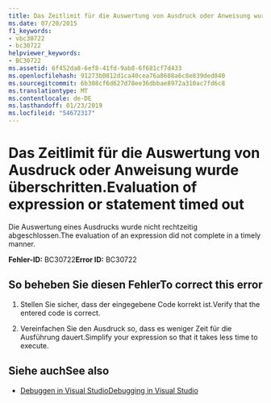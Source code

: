 ```yaml
---
title: Das Zeitlimit für die Auswertung von Ausdruck oder Anweisung wurde überschritten.
ms.date: 07/20/2015
f1_keywords:
- vbc30722
- bc30722
helpviewer_keywords:
- BC30722
ms.assetid: 6f452da8-6ef8-41fd-9ab8-6f681cf7d433
ms.openlocfilehash: 91273b0812d1ca40cea76a8608a6c8e839ded840
ms.sourcegitcommit: 6b308cf6d627d78ee36dbbae8972a310ac7fd6c8
ms.translationtype: MT
ms.contentlocale: de-DE
ms.lasthandoff: 01/23/2019
ms.locfileid: "54672317"
---
```

# <a name="evaluation-of-expression-or-statement-timed-out"></a><span data-ttu-id="dbf6b-102">Das Zeitlimit für die Auswertung von Ausdruck oder Anweisung wurde überschritten.</span><span class="sxs-lookup"><span data-stu-id="dbf6b-102">Evaluation of expression or statement timed out</span></span>
<span data-ttu-id="dbf6b-103">Die Auswertung eines Ausdrucks wurde nicht rechtzeitig abgeschlossen.</span><span class="sxs-lookup"><span data-stu-id="dbf6b-103">The evaluation of an expression did not complete in a timely manner.</span></span>  
  
 <span data-ttu-id="dbf6b-104">**Fehler-ID:** BC30722</span><span class="sxs-lookup"><span data-stu-id="dbf6b-104">**Error ID:** BC30722</span></span>  
  
## <a name="to-correct-this-error"></a><span data-ttu-id="dbf6b-105">So beheben Sie diesen Fehler</span><span class="sxs-lookup"><span data-stu-id="dbf6b-105">To correct this error</span></span>  
  
1.  <span data-ttu-id="dbf6b-106">Stellen Sie sicher, dass der eingegebene Code korrekt ist.</span><span class="sxs-lookup"><span data-stu-id="dbf6b-106">Verify that the entered code is correct.</span></span>  
  
2.  <span data-ttu-id="dbf6b-107">Vereinfachen Sie den Ausdruck so, dass es weniger Zeit für die Ausführung dauert.</span><span class="sxs-lookup"><span data-stu-id="dbf6b-107">Simplify your expression so that it takes less time to execute.</span></span>  
  
## <a name="see-also"></a><span data-ttu-id="dbf6b-108">Siehe auch</span><span class="sxs-lookup"><span data-stu-id="dbf6b-108">See also</span></span>
- [<span data-ttu-id="dbf6b-109">Debuggen in Visual Studio</span><span class="sxs-lookup"><span data-stu-id="dbf6b-109">Debugging in Visual Studio</span></span>](/visualstudio/debugger/debugging-in-visual-studio)
